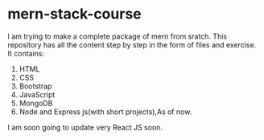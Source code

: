# mern-stack-course
I am trying to make a complete package of mern from sratch.
This repository has all the content step by step in the form of files and exercise.
It contains:
1. HTML
2. CSS
3. Bootstrap
4. JavaScript
5. MongoDB
6. Node and Express js(with short projects),As of now.

I am soon going to update very React JS soon.
